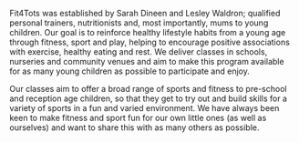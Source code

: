 Fit4Tots was established by Sarah Dineen and Lesley Waldron; qualified personal trainers, nutritionists and, most importantly, mums to young children. Our goal is to reinforce healthy lifestyle habits from a young age through fitness, sport and play, helping to encourage positive associations with exercise, healthy eating and rest. We deliver classes in schools, nurseries and community venues and aim to make this program available for as many young children as possible to participate and enjoy.

Our classes aim to offer a broad range of sports and fitness to pre-school and reception age children, so that they get to try out and build skills for a variety of sports in a fun and varied environment. We have always been keen to make fitness and sport fun for our own little ones (as well as ourselves) and want to share this with as many others as possible.